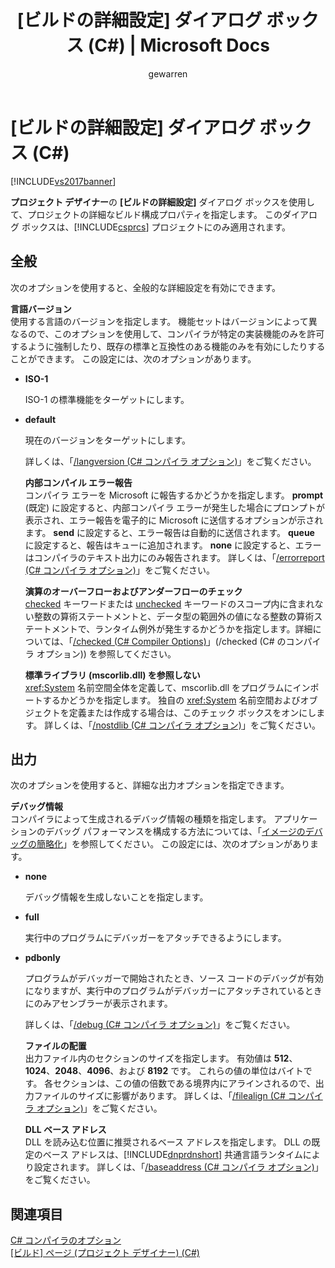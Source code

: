 ﻿---
title: '[ビルドの詳細設定] ダイアログ ボックス (C#) | Microsoft Docs'
ms.date: 11/15/2016
ms.prod: visual-studio-dev14
ms.technology: vs-ide-general
ms.topic: reference
f1_keywords:
- cs.AdvancedBuildSettings
helpviewer_keywords:
- Build options [C#], advanced
ms.assetid: 141f2dee-1563-4ce6-ba37-32920b082519
caps.latest.revision: 17
author: gewarren
ms.author: gewarren
manager: jillfra
ms.openlocfilehash: f4336ef93eded7ed1d56a8ee34fff0189813da17
ms.sourcegitcommit: a83c60bb00bf95e6bea037f0e1b9696c64deda3c
ms.translationtype: MTE95
ms.contentlocale: ja-JP
ms.lasthandoff: 02/19/2019
ms.locfileid: "54763349"
---
# <a name="advanced-build-settings-dialog-box-c"></a>[ビルドの詳細設定] ダイアログ ボックス (C#)
[!INCLUDE[vs2017banner](../../includes/vs2017banner.md)]

  
**プロジェクト デザイナー**の **[ビルドの詳細設定]** ダイアログ ボックスを使用して、プロジェクトの詳細なビルド構成プロパティを指定します。 このダイアログ ボックスは、[!INCLUDE[csprcs](../../includes/csprcs-md.md)] プロジェクトにのみ適用されます。  
  
## <a name="general"></a>全般  
 次のオプションを使用すると、全般的な詳細設定を有効にできます。  
  
 **言語バージョン**  
 使用する言語のバージョンを指定します。 機能セットはバージョンによって異なるので、このオプションを使用して、コンパイラが特定の実装機能のみを許可するように強制したり、既存の標準と互換性のある機能のみを有効にしたりすることができます。 この設定には、次のオプションがあります。  
  
- **ISO-1**  
  
   ISO-1 の標準機能をターゲットにします。  
  
- **default**  
  
   現在のバージョンをターゲットにします。  
  
  詳しくは、「[/langversion (C# コンパイラ オプション)](http://msdn.microsoft.com/library/3fb00b05-a0ff-4782-b313-13a4c0f62d94)」をご覧ください。  
  
  **内部コンパイル エラー報告**  
  コンパイラ エラーを Microsoft に報告するかどうかを指定します。 **prompt** (既定) に設定すると、内部コンパイラ エラーが発生した場合にプロンプトが表示され、エラー報告を電子的に Microsoft に送信するオプションが示されます。 **send** に設定すると、エラー報告は自動的に送信されます。 **queue** に設定すると、報告はキューに追加されます。 **none** に設定すると、エラーはコンパイラのテキスト出力にのみ報告されます。 詳しくは、「[/errorreport (C# コンパイラ オプション)](http://msdn.microsoft.com/library/bd0e7493-b79d-4369-9c3f-ba26ebdfbedf)」をご覧ください。  
  
  **演算のオーバーフローおよびアンダーフローのチェック**  
  [checked](http://msdn.microsoft.com/library/718a1194-988d-48a3-b089-d6ee8bd1608d) キーワードまたは [unchecked](http://msdn.microsoft.com/library/0c021f7c-923f-4b3d-a58f-55336f5ac27e) キーワードのスコープ内に含まれない整数の算術ステートメントと、データ型の範囲外の値になる整数の算術ステートメントで、ランタイム例外が発生するかどうかを指定します。詳細については、「[/checked (C# Compiler Options)](http://msdn.microsoft.com/library/fb7475d3-e6a6-4e6d-b86c-69e7a74c854b)」(/checked (C# のコンパイラ オプション)) を参照してください。  
  
  **標準ライブラリ (mscorlib.dll) を参照しない**  
  <xref:System> 名前空間全体を定義して、mscorlib.dll をプログラムにインポートするかどうかを指定します。 独自の <xref:System> 名前空間およびオブジェクトを定義または作成する場合は、このチェック ボックスをオンにします。 詳しくは、「[/nostdlib (C# コンパイラ オプション)](http://msdn.microsoft.com/library/ec197989-fa49-4725-a455-e06b551eb65f)」をご覧ください。  
  
## <a name="output"></a>出力  
 次のオプションを使用すると、詳細な出力オプションを指定できます。  
  
 **デバッグ情報**  
 コンパイラによって生成されるデバッグ情報の種類を指定します。 アプリケーションのデバッグ パフォーマンスを構成する方法については、「[イメージのデバッグの簡略化](http://msdn.microsoft.com/library/7d90ea7a-150f-4f97-98a7-f9c26541b9a3)」を参照してください。 この設定には、次のオプションがあります。  
  
- **none**  
  
   デバッグ情報を生成しないことを指定します。  
  
- **full**  
  
   実行中のプログラムにデバッガーをアタッチできるようにします。  
  
- **pdbonly**  
  
   プログラムがデバッガーで開始されたとき、ソース コードのデバッグが有効になりますが、実行中のプログラムがデバッガーにアタッチされているときにのみアセンブラーが表示されます。  
  
  詳しくは、「[/debug (C# コンパイラ オプション)](http://msdn.microsoft.com/library/e2b48c07-01bc-45cc-a52c-92e9085eb969)」をご覧ください。  
  
  **ファイルの配置**  
  出力ファイル内のセクションのサイズを指定します。 有効値は **512**、**1024**、**2048**、**4096**、および **8192** です。 これらの値の単位はバイトです。 各セクションは、この値の倍数である境界内にアラインされるので、出力ファイルのサイズに影響があります。 詳しくは、「[/filealign (C# コンパイラ オプション)](http://msdn.microsoft.com/library/15cf1c98-3798-4ced-9f08-60619308a073)」をご覧ください。  
  
  **DLL ベース アドレス**  
  DLL を読み込む位置に推奨されるベース アドレスを指定します。 DLL の既定のベース アドレスは、[!INCLUDE[dnprdnshort](../../includes/dnprdnshort-md.md)] 共通言語ランタイムにより設定されます。 詳しくは、「[/baseaddress (C# コンパイラ オプション)](http://msdn.microsoft.com/library/ce13c965-dfe4-4433-94f5-63b476e3a608)」をご覧ください。  
  
## <a name="see-also"></a>関連項目  
 [C# コンパイラのオプション](http://msdn.microsoft.com/library/d3403556-1816-4546-a782-e8223a772e44)   
 [[ビルド] ページ (プロジェクト デザイナー) (C#)](../../ide/reference/build-page-project-designer-csharp.md)
